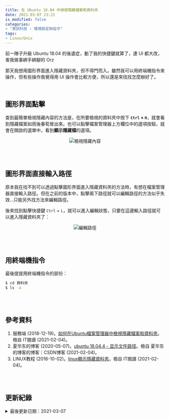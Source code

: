 ```yaml
---
title: 在 Ubuntu 18.04 中檢視隱藏檔案和資料夾
date: 2021-03-07 23:21
is_modified: false
categories:
- "資訊科技 › 環境設定與指令"
tags:
- Linux/Unix
--- 
```


前一陣子升級 Ubuntu 18.04 的後遺症，動了我的快捷鍵就算了，連 UI 都大改，害我做事綁手綁腳的 Orz
  
那天我想用圖形界面進入隱藏資料夾，但不得門而入。雖然我可以用終端機指令來操作，但有些操作我覺得用 UI 操作會比較方便，所以還是來找找怎麼辦好了。 

<!--more-->
<br>

## 圖形界面點擊

查到最簡單檢視隱藏內容的方法是，在所要檢視的資料夾中按下 **`Ctrl` + `H`**，就會看到隱藏檔案如雨後春筍冒出來。也可以點擊檔案管理器上方欄位中的選項按鈕，就會在開啟的選單中，看到**顯示隱藏檔**的選項。

<center> <img src="https://i.imgur.com/SfAlceo.png" alt="檢視隱藏內容"></center> 

<br><br>

## 圖形界面直接輸入路徑

原本我在找不到可以透過點擊圖形界面進入隱藏資料夾的方法時，有想在檔案管理器直接輸入路徑。但在之前的版本中，點擊兩下路徑就可以編輯路徑的方法似乎失效...只能另外找方法來編輯路徑。

後來找到點擊快捷鍵 `Ctrl` + `L`，就可以進入編輯狀態，只要在這邊輸入路徑就可以進入隱藏資料夾了：
<center> <img src="https://i.imgur.com/WmpJvfd.png" alt="編輯路徑"></center> 


<br><br>

## 用終端機指令

最後提提用終端機指令的部份：
```bash
$ cd 資料夾
$ ls -a
```

<br><br> 

## 參考資料 
1. 服務端 (2018-12-19)。[如何在Ubuntu檔案管理器中檢視隱藏檔案和資料夾](https://www.itread01.com/content/1545182833.html)。檢自 IT閱讀 (2021-02-04)。
2. 夏华东的博客 (2020-05-07)。[ubuntu 18.04.4 - 显示文件路径](https://blog.csdn.net/weixin_44493841/article/details/105969828)。檢自 夏华东的博客的博客｜CSDN博客 (2021-02-04)。
3. LINUX教程 (2018-10-02)。[linux顯示隱藏資料夾](https://www.itread01.com/p/194469.html)。檢自 IT閱讀 (2021-02-04)。


<br><br> 

## 更新紀錄
<details class="update_stamp">
  <summary>最後更新日期：2021-03-07</summary>
  <ul>
    <li>2021-03-07 發布</li>
    <li>2021-02-04 完稿</li>
    <li>2021-02-04 起稿</li>
  </ul>
</details>